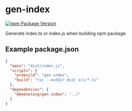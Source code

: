 # gen-index
[![npm Package Version](https://img.shields.io/npm/v/@beenotung/gen-index.svg?maxAge=2592000)](https://www.npmjs.com/package/@beenotung/gen-index)

Generate index.ts or index.js when building npm package.

## Example package.json
```json
{
  "main": "dist/index.js",
  "scripts": {
    "prebuild": "gen-index",
    "build": "tsc --outDir dist src/*.ts"
  },
  "dependencies": {
    "@beenotung/gen-index": "../"
  }
}
```
